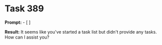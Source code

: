 # Task 389

**Prompt:** - [ ]

**Result:**
It seems like you've started a task list but didn't provide any tasks. How can I assist you?
